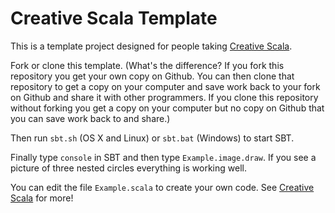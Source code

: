 # Creative Scala Template

This is a template project designed for people taking [Creative Scala][creative-scala].

Fork or clone this template. (What's the difference? If you fork this repository you get your own copy on Github. You can then clone that repository to get a copy on your computer and save work back to your fork on Github and share it with other programmers. If you clone this repository without forking you get a copy on your computer but no copy on Github that you can save work back to and share.)

Then run `sbt.sh` (OS X and Linux) or `sbt.bat` (Windows) to start SBT.

Finally type `console` in SBT and then type `Example.image.draw`. If you see a picture of three nested circles everything is working well.

You can edit the file `Example.scala` to create your own code. See [Creative Scala][creative-scala] for more!

[creative-scala]: http://underscore.io/training/courses/creative-scala/
